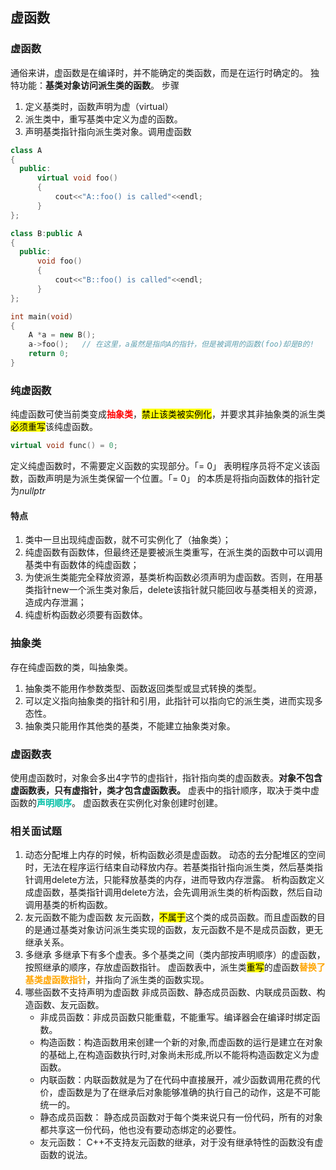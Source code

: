 ## 虚函数
### 虚函数
通俗来讲，虚函数是在编译时，并不能确定的类函数，而是在运行时确定的。
独特功能：**基类对象访问派生类的函数**。
步骤
1. 定义基类时，函数声明为虚（virtual）
2. 派生类中，重写基类中定义为虚的函数。
3. 声明基类指针指向派生类对象。调用虚函数

```c++
class A
{
  public:
      virtual void foo()
      {
          cout<<"A::foo() is called"<<endl;
      }
};

class B:public A
{
  public:
      void foo()
      {
          cout<<"B::foo() is called"<<endl;
      }
};

int main(void)
{
    A *a = new B();
    a->foo();   // 在这里，a虽然是指向A的指针，但是被调用的函数(foo)却是B的!
    return 0;
}
```

### 纯虚函数
纯虚函数可使当前类变成<strong style="color:red;">抽象类</strong>，<mark>禁止该类被实例化</mark>，并要求其非抽象类的派生类<mark>必须重写</mark>该纯虚函数。
```c++
virtual void func() = 0;
```

定义纯虚函数时，不需要定义函数的实现部分。「= 0」 表明程序员将不定义该函数，函数声明是为派生类保留一个位置。「= 0」 的本质是将指向函数体的指针定为$nullptr$
#### 特点
1. 类中一旦出现纯虚函数，就不可实例化了（抽象类）；
2. 纯虚函数有函数体，但最终还是要被派生类重写，在派生类的函数中可以调用基类中有函数体的纯虚函数；
3. 为使派生类能完全释放资源，基类析构函数必须声明为虚函数。否则，在用基类指针new一个派生类对象后，delete该指针就只能回收与基类相关的资源，造成内存泄漏；
4. 纯虚析构函数必须要有函数体。
### 抽象类
存在纯虚函数的类，叫抽象类。
1. 抽象类不能用作参数类型、函数返回类型或显式转换的类型。
2. 可以定义指向抽象类的指针和引用，此指针可以指向它的派生类，进而实现多态性。
3. 抽象类只能用作其他类的基类，不能建立抽象类对象。


### 虚函数表

使用虚函数时，对象会多出4字节的虚指针，指针指向类的虚函数表。**对象不包含虚函数表，只有虚指针，类才包含虚函数表。**
虚表中的指针顺序，取决于类中虚函数的<strong style="color:rgb(0, 191, 166);">声明顺序</strong>。
虚函数表在实例化对象创建时创建。
### 相关面试题
1. 动态分配堆上内存的时候，析构函数必须是虚函数。
动态的去分配堆区的空间时，无法在程序运行结束自动释放内存。若基类指针指向派生类，然后基类指针调用delete方法，只能释放基类的内存，进而导致内存泄露。
析构函数定义成虚函数，基类指针调用delete方法，会先调用派生类的析构函数，然后自动调用基类的析构函数。
2. 友元函数不能为虚函数
友元函数，<mark>不属于</mark>这个类的成员函数。而且虚函数的目的是通过基类对象访问派生类实现的函数，友元函数不是不是成员函数，更无继承关系。
3. 多继承
多继承下有多个虚表。多个基类之间（类内部按声明顺序）的虚函数，按照继承的顺序，存放虚函数指针。
虚函数表中，派生类<mark>重写</mark>的虚函数<strong style="color:orange;">替换了基类虚函数指针</strong>，并指向了派生类的函数实现。
4. 哪些函数不支持声明为虚函数
非成员函数、静态成员函数、内联成员函数、构造函数、友元函数。
    * 非成员函数：非成员函数只能重载，不能重写。编译器会在编译时绑定函数。
    * 构造函数：构造函数用来创建一个新的对象,而虚函数的运行是建立在对象的基础上,在构造函数执行时,对象尚未形成,所以不能将构造函数定义为虚函数。
    * 内联函数：内联函数就是为了在代码中直接展开，减少函数调用花费的代价，虚函数是为了在继承后对象能够准确的执行自己的动作，这是不可能统一的。
    * 静态成员函数： 静态成员函数对于每个类来说只有一份代码，所有的对象都共享这一份代码，他也没有要动态绑定的必要性。
    * 友元函数： C++不支持友元函数的继承，对于没有继承特性的函数没有虚函数的说法。
